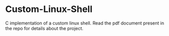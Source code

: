# Custom-Linux-Shell
C implementation of a custom linux shell. Read the pdf document present in the repo for details about the project.
